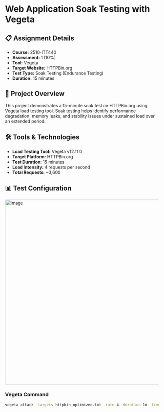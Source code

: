 # Web Application Soak Testing with Vegeta

## 📋 Assignment Details
- **Course:** 2510-ITT440
- **Assessment:** 1 (10%)
- **Tool:** Vegeta
- **Target Website:** HTTPBin.org
- **Test Type:** Soak Testing (Endurance Testing)
- **Duration:** 15 minutes

## 🎯 Project Overview
This project demonstrates a 15-minute soak test on HTTPBin.org using Vegeta load testing tool. Soak testing helps identify performance degradation, memory leaks, and stability issues under sustained load over an extended period.

## 🛠️ Tools & Technologies
- **Load Testing Tool:** Vegeta v12.11.0
- **Target Platform:** HTTPBin.org
- **Test Duration:** 15 minutes
- **Load Intensity:** 4 requests per second
- **Total Requests:** ~3,600

## 📊 Test Configuration

<img width="1887" height="603" alt="image" src="https://github.com/user-attachments/assets/fee216a4-0ab7-40f3-8e61-8da5895c906e" />




### Vegeta Command
```bash
vegeta attack -targets httpbin_optimized.txt -rate 4 -duration 1m -timeout 30s -output optimized_soak.bin


